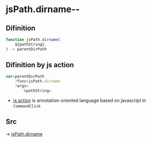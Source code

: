 # jsPath.dirname--

## Difinition

```js.js
function jsPath.dirname(
	${pathString},
) -> parentDirPath
```




## Difinition by js action

```js.js
var=parentDirPath
	?func=jsPath.dirname
	?args=
		&pathString=
```

- [js action](#) is annotation-oriented language based on javascript in `CommandClick`



## Src

-> [jsPath.dirname](https://github.com/puutaro/CommandClick/blob/master/app/src/main/java/com/puutaro/commandclick/fragment_lib/terminal_fragment/js_interface/JsPath.kt#L96)


